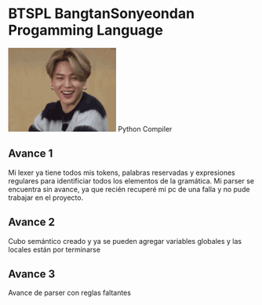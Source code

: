 # **BTSPL BangtanSonyeondan Progamming Language**
<img
  src="/extra/jiminGIF.gif"
  alt="Alt text"
  title="Optional title"
  style="display: inline-block; margin: 0 auto; max-width: 300px">
Python Compiler

## Avance 1
Mi lexer ya tiene todos mis tokens, palabras reservadas y expresiones regulares para identificiar todos los elementos de la gramática.
Mi parser se encuentra sin avance, ya que recién recuperé mi pc de una falla y no pude trabajar en el proyecto.

## Avance 2
Cubo semántico creado y ya se pueden agregar variables globales y las locales están por terminarse

## Avance 3
Avance de parser con reglas faltantes
